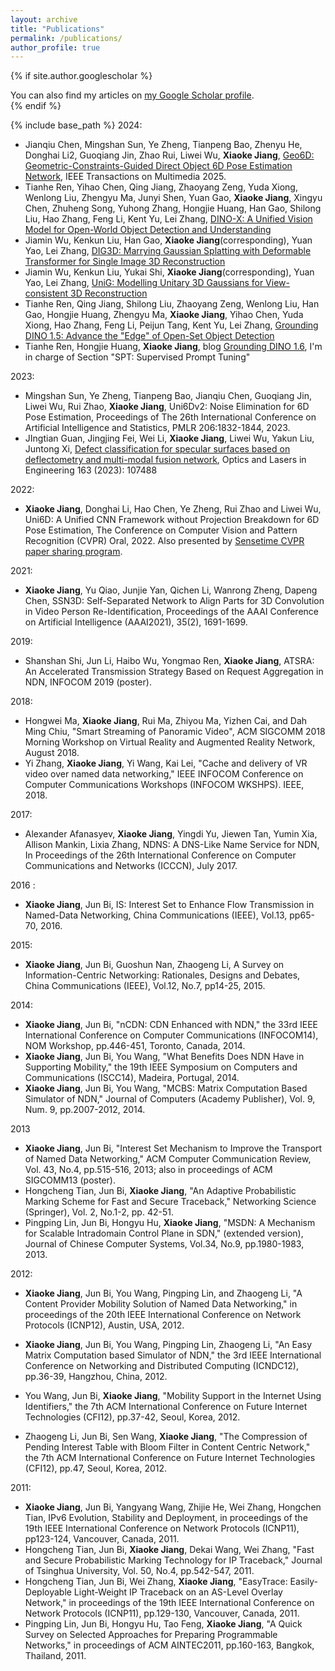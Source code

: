 ```yaml
---
layout: archive
title: "Publications"
permalink: /publications/
author_profile: true
---
```


{% if site.author.googlescholar %}
  <div class="wordwrap">You can also find my articles on <a href="{{site.author.googlescholar}}">my Google Scholar profile</a>.</div>
{% endif %}

{% include base_path %}
2024:
- Jianqiu Chen, Mingshan Sun, Ye Zheng, Tianpeng Bao, Zhenyu He, Donghai Li2, Guoqiang Jin, Zhao Rui, Liwei Wu, **Xiaoke Jiang**, [Geo6D: Geometric-Constraints-Guided Direct Object 6D Pose Estimation Network](https://github.com/Jianqiuer/Geo6D), IEEE Transactions on Multimedia 2025.
- Tianhe Ren, Yihao Chen, Qing Jiang, Zhaoyang Zeng, Yuda Xiong, Wenlong Liu, Zhengyu Ma, Junyi Shen, Yuan Gao, **Xiaoke Jiang**, Xingyu Chen, Zhuheng Song, Yuhong Zhang, Hongjie Huang, Han Gao, Shilong Liu, Hao Zhang, Feng Li, Kent Yu, Lei Zhang, [DINO-X: A Unified Vision Model for Open-World Object Detection and Understanding](https://arxiv.org/abs/2411.14347)
- Jiamin Wu, Kenkun Liu, Han Gao, **Xiaoke Jiang**(corresponding), Yuan Yao, Lei Zhang, [DIG3D: Marrying Gaussian Splatting with Deformable Transformer for Single Image 3D Reconstruction](https://kenkunliu.github.io/DIG3D/)
- Jiamin Wu, Kenkun Liu, Yukai Shi, **Xiaoke Jiang**(corresponding), Yuan Yao, Lei Zhang, [UniG: Modelling Unitary 3D Gaussians for View-consistent 3D Reconstruction](https://kenkunliu.github.io/UniG/)
- Tianhe Ren, Qing Jiang, Shilong Liu, Zhaoyang Zeng, Wenlong Liu, Han Gao, Hongjie Huang, Zhengyu Ma, **Xiaoke Jiang**, Yihao Chen, Yuda Xiong, Hao Zhang, Feng Li, Peijun Tang, Kent Yu, Lei Zhang, [Grounding DINO 1.5: Advance the "Edge" of Open-Set Object Detection](https://arxiv.org/abs/2405.10300)
- Tianhe Ren, Hongjie Huang, **Xiaoke Jiang**, blog [Grounding DINO 1.6](https://deepdataspace.com/blog/6), I'm in charge of Section "SPT: Supervised Prompt Tuning"

2023:
- Mingshan Sun, Ye Zheng, Tianpeng Bao, Jianqiu Chen, Guoqiang Jin, Liwei Wu, Rui Zhao, **Xiaoke Jiang**, Uni6Dv2: Noise Elimination for 6D Pose Estimation, Proceedings of The 26th International Conference on Artificial Intelligence and Statistics, PMLR 206:1832-1844, 2023.
- JIngtian Guan, Jingjing Fei, Wei Li, **Xiaoke Jiang**, Liwei Wu, Yakun Liu, Juntong Xi, [Defect classification for specular surfaces based on deflectometry and multi-modal fusion network](https://www.sciencedirect.com/science/article/pii/S0143816623000179), Optics and Lasers in Engineering 163 (2023): 107488

2022: 
- **Xiaoke Jiang**, Donghai Li, Hao Chen, Ye Zheng, Rui Zhao and Liwei Wu, Uni6D: A Unified CNN Framework without Projection Breakdown for 6D Pose Estimation, The Conference on Computer Vision and Pattern Recognition (CVPR) Oral, 2022. Also presented by [Sensetime CVPR paper sharing program](https://zhuanlan.zhihu.com/p/525023076).

2021:
- **Xiaoke Jiang**, Yu Qiao, Junjie Yan, Qichen Li, Wanrong Zheng, Dapeng Chen, SSN3D: Self-Separated Network to Align Parts for 3D Convolution in Video Person Re-Identification, Proceedings of the AAAI Conference on Artificial Intelligence (AAAI2021), 35(2), 1691-1699.

2019: 
- Shanshan Shi, Jun Li, Haibo Wu, Yongmao Ren, **Xiaoke Jiang**, ATSRA: An Accelerated Transmission Strategy Based on Request Aggregation in NDN, INFOCOM 2019 (poster).

2018:
- Hongwei Ma, **Xiaoke Jiang**, Rui Ma, Zhiyou Ma, Yizhen Cai, and Dah Ming Chiu, "Smart Streaming of Panoramic Video", ACM SIGCOMM 2018 Morning Workshop on Virtual Reality and Augmented Reality Network, August 2018.
- Yi Zhang, **Xiaoke Jiang**, Yi Wang, Kai Lei, "Cache and delivery of VR video over named data networking," IEEE INFOCOM Conference on Computer Communications Workshops (INFOCOM WKSHPS). IEEE, 2018.

2017: 
- Alexander Afanasyev, **Xiaoke Jiang**, Yingdi Yu, Jiewen Tan, Yumin Xia, Allison Mankin, Lixia Zhang, NDNS: A DNS-Like Name Service for NDN, In Proceedings of the 26th International Conference on Computer Communications and Networks (ICCCN), July 2017.

2016 :
- **Xiaoke Jiang**, Jun Bi, IS: Interest Set to Enhance Flow Transmission in Named-Data Networking, China Communications (IEEE), Vol.13, pp65-70, 2016.

2015: 
- **Xiaoke Jiang**, Jun Bi, Guoshun Nan, Zhaogeng Li, A Survey on Information-Centric Networking: Rationales, Designs and Debates, China Communications (IEEE), Vol.12, No.7, pp14-25, 2015.

2014:
- **Xiaoke Jiang**, Jun Bi, "nCDN: CDN Enhanced with NDN," the 33rd IEEE International Conference on Computer Communications (INFOCOM14), NOM Workshop, pp.446-451, Toronto, Canada, 2014.
- **Xiaoke Jiang**, Jun Bi, You Wang, "What Benefits Does NDN Have in Supporting Mobility," the 19th IEEE Symposium on Computers and Communications (ISCC14), Madeira, Portugal, 2014.
- **Xiaoke Jiang**, Jun Bi, You Wang, "MCBS: Matrix Computation Based Simulator of NDN," Journal of Computers (Academy Publisher), Vol. 9, Num. 9, pp.2007-2012, 2014.

2013
- **Xiaoke Jiang**, Jun Bi, "Interest Set Mechanism to Improve the Transport of Named Data Networking," ACM Computer Communication Review, Vol. 43, No.4, pp.515-516, 2013; also in proceedings of ACM SIGCOMM13 (poster).
- Hongcheng Tian, Jun Bi, **Xiaoke Jiang**, "An Adaptive Probabilistic Marking Scheme for Fast and Secure Traceback," Networking Science (Springer), Vol. 2, No.1-2, pp. 42-51.
- Pingping Lin, Jun Bi, Hongyu Hu, **Xiaoke Jiang**, "MSDN: A Mechanism for Scalable Intradomain Control Plane in SDN," (extended version), Journal of Chinese Computer Systems, Vol.34, No.9, pp.1980-1983, 2013.


2012:
- **Xiaoke Jiang**, Jun Bi, You Wang, Pingping Lin, and Zhaogeng Li, "A Content Provider Mobility Solution of Named Data Networking," in proceedings of the 20th IEEE International Conference on Network Protocols (ICNP12), Austin, USA, 2012.

- **Xiaoke Jiang**, Jun Bi, You Wang, Pingping Lin, Zhaogeng Li, "An Easy Matrix Computation based Simulator of NDN," the 3rd IEEE International Conference on Networking and Distributed Computing (ICNDC12), pp.36-39, Hangzhou, China, 2012.

- You Wang, Jun Bi, **Xiaoke Jiang**, "Mobility Support in the Internet Using Identifiers," the 7th ACM International Conference on Future Internet Technologies (CFI12), pp.37-42, Seoul, Korea, 2012.

- Zhaogeng Li, Jun Bi, Sen Wang, **Xiaoke Jiang**, "The Compression of Pending Interest Table with Bloom Filter in Content Centric Network," the 7th ACM International Conference on Future Internet Technologies (CFI12), pp.47, Seoul, Korea, 2012.
 
2011:
- **Xiaoke Jiang**, Jun Bi, Yangyang Wang, Zhijie He, Wei Zhang, Hongchen Tian, IPv6 Evolution, Stability and Deployment, in proceedings of the 19th IEEE International Conference on Network Protocols (ICNP11), pp123-124, Vancouver, Canada, 2011.
- Hongcheng Tian, Jun Bi, **Xiaoke Jiang**, Dekai Wang, Wei Zhang, "Fast and Secure Probabilistic Marking Technology for IP Traceback," Journal of Tsinghua University, Vol. 50, No.4, pp.542-547, 2011.
- Hongcheng Tian, Jun Bi, Wei Zhang, **Xiaoke Jiang**, "EasyTrace: Easily-Deployable Light-Weight IP Traceback on an AS-Level Overlay Network," in proceedings of the 19th IEEE International Conference on Network Protocols (ICNP11), pp.129-130, Vancouver, Canada, 2011.
- Pingping Lin, Jun Bi, Hongyu Hu, Tao Feng, **Xiaoke Jiang**, "A Quick Survey on Selected Approaches for Preparing Programmable Networks," in proceedings of ACM AINTEC2011, pp.160-163, Bangkok, Thailand, 2011.